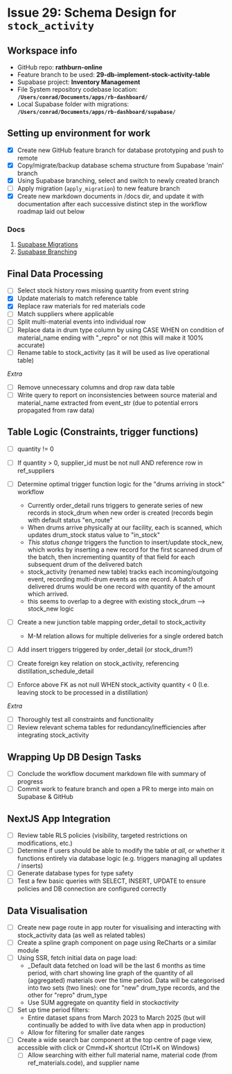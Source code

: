 # Issue 29: Schema Design for `stock_activity`

## Workspace info

- GitHub repo: **rathburn-online**
- Feature branch to be used: **29-db-implement-stock-activity-table**
- Supabase project: **Inventory Management**
- File System repository codebase location: **`/Users/conrad/Documents/apps/rb-dashboard/`**
- Local Supabase folder with migrations: **`/Users/conrad/Documents/apps/rb-dashboard/supabase/`**

## Setting up environment for work

- [x] Create new GitHub feature branch for database prototyping and push to remote
- [x] Copy/migrate/backup database schema structure from Supabase 'main' branch
- [x] Using Supabase branching, select and switch to newly created branch
- [ ] Apply migration (`apply_migration`) to new feature branch
- [x] Create new markdown documents in /docs dir, and update it with documentation after each successive distinct step in the workflow roadmap laid out below

### Docs

1. [Supabase Migrations](https://supabase.com/docs/guides/local-development/overview)
2. [Supabase Branching](https://supabase.com/docs/guides/deployment/branching)

## Final Data Processing

- [ ] Select stock history rows missing quantity from event string
- [x] Update materials to match reference table
- [x] Replace raw materials for red materials code
- [ ] Match suppliers where applicable
- [ ] Split multi-material events into individual row
- [ ] Replace data in drum type column by using CASE WHEN on condition of material_name ending with "\_repro" or not (this will make it 100% accurate)
- [ ] Rename table to stock_activity (as it will be used as live operational table)

_Extra_

- [ ] Remove unnecessary columns and drop raw data table
- [ ] Write query to report on inconsistencies between source material and material_name extracted from event_str (due to potential errors propagated from raw data)

## Table Logic (Constraints, trigger functions)

- [ ] quantity != 0
- [ ] If quantity > 0, supplier_id must be not null AND reference row in ref_suppliers
- [ ] Determine optimal trigger function logic for the "drums arriving in stock" workflow

  - Currently order_detail runs triggers to generate series of new records in stock_drum when new order is created (records begin with default status "en_route"
  - When drums arrive physically at our facility, each is scanned, which updates drum_stock status value to "in_stock"
  - _This status change_ triggers the function to insert/update stock_new, which works by inserting a new record for the first scanned drum of the batch, then incrementing quantity of that field for each subsequent drum of the delivered batch
  - stock_activity (renamed new table) tracks each incoming/outgoing event, recording multi-drum events as one record. A batch of delivered drums would be one record with quantity of the amount which arrived.
  - this seems to overlap to a degree with existing stock_drum --> stock_new logic

- [ ] Create a new junction table mapping order_detail to stock_activity
  - M-M relation allows for multiple deliveries for a single ordered batch
- [ ] Add insert triggers triggered by order_detail (or stock_drum?)
- [ ] Create foreign key relation on stock_activity, referencing distillation_schedule_detail
- [ ] Enforce above FK as not null WHEN stock_activity quantity < 0 (I.e. leaving stock to be processed in a distillation)

_Extra_

- [ ] Thoroughly test all constraints and functionality
- [ ] Review relevant schema tables for redundancy/inefficiencies after integrating stock_activity

## Wrapping Up DB Design Tasks

- [ ] Conclude the workflow document markdown file with summary of progress
- [ ] Commit work to feature branch and open a PR to merge into main on Supabase & GitHub

## NextJS App Integration

- [ ] Review table RLS policies (visibility, targeted restrictions on modifications, etc.)
- [ ] Determine if users should be able to modify the table _at all_, or whether it functions entirely via database logic (e.g. triggers managing all updates / inserts)
- [ ] Generate database types for type safety
- [ ] Test a few basic queries with SELECT, INSERT, UPDATE to ensure policies and DB connection are configured correctly

## Data Visualisation

- [ ] Create new page route in app router for visualising and interacting with stock_activity data (as well as related tables)
- [ ] Create a spline graph component on page using ReCharts or a similar module
- [ ] Using SSR, fetch initial data on page load:
  - \_Default data fetched on load will be the last 6 months as time period, with chart showing line graph of the quantity of all (aggregated) materials over the time period. Data will be categorised into two sets (two lines): one for "new" drum_type records, and the other for "repro" drum_type
  - Use SUM aggregate on quantity field in stock*activity*
- [ ] Set up time period filters:
  - Entire dataset spans from March 2023 to March 2025 (but will continually be added to with live data when app in production)
  - Allow for filtering for smaller date ranges
- [ ] Create a wide search bar component at the top centre of page view, accessible with click or Cmmd+K shortcut (Ctrl+K on Windows)
  - [ ] Allow searching with either full material name, material code (from ref_materials.code), and supplier name
